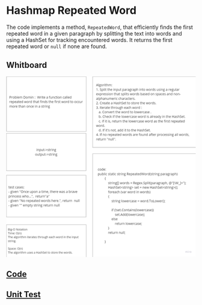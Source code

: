 # Hashmap Repeated Word

The code implements a method, `RepeatedWord`, that efficiently finds the first repeated word in a given paragraph by splitting the text into words and using a HashSet for tracking encountered words. It returns the first repeated word or `null` if none are found.

## Whitboard

![whiteboard](../assets/CC31.png)

## [Code](../data-structures-and-algorithms/CC31.cs)

## [Unit Test](../CodeChallengesTests/test31.cs)
